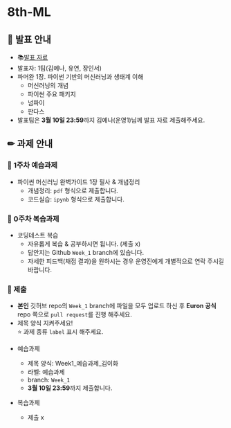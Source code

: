 # 8th-ML

## 📢 발표 안내
- 📚[발표 자료](https://github.com/Ewha-Euron/8th-ML/blob/Week_1/Euron%20ML%201%EC%A3%BC%EC%B0%A8%20%EB%B0%9C%ED%91%9C%20-%20%ED%95%A9%EB%B3%B8.pdf)
- 발표자: 1팀(김예나, 유연, 장인서)
- 파머완 1장. 파이썬 기반의 머신러닝과 생태계 이해
  - 머신러닝의 개념
  - 파이썬 주요 패키지
  - 넘파이
  - 판다스
- 발표팀은 **3월 10일 23:59**까지 김예나(운영1)님께 발표 자료 제출해주세요.

## ✏ 과제 안내
### 📍 1주차 예습과제
- 파이썬 머신러닝 완벽가이드 1장 필사 & 개념정리
  - 개념정리: ```pdf``` 형식으로 제출합니다.
  - 코드실습: ```ipynb``` 형식으로 제출합니다.

### 📍 0주차 복습과제
- 코딩테스트 복습
  - 자유롭게 복습 & 공부하시면 됩니다. (제출 x)
  - 답안지는 Github ```Week_1``` branch에 있습니다.
  - 자세한 피드백(채점 결과)을 원하시는 경우 운영진에게 개별적으로 연락 주시길 바랍니다.
  
### 📍 제출
- **본인** 깃허브 repo의 ```Week_1``` branch에 파일을 모두 업로드 하신 후 **Euron 공식** repo 쪽으로 ```pull request```를 진행 해주세요.
- 제목 양식 지켜주세요!  
⭐ 과제 종류 ```label``` 표시 해주세요.

* 예습과제
  - 제목 양식: Week1_예습과제_김이화
  - 라벨: 예습과제
  - branch: ```Week_1```
  - **3월 10일 23:59**까지 제출합니다.
  
* 복습과제
  - 제출 x
